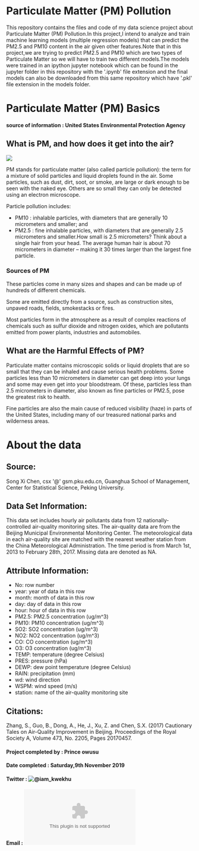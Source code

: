 # Particulate Matter (PM) Pollution

This repository contains the files and code of my data science project about Particulate Matter (PM) Pollution.In this project,I intend to analyze and train machine learning models (multiple regression models) that can predict the PM2.5 and PM10 content in the air given other features.Note that in this project,we are trying to predict PM2.5 and PM10 which are two types of Particulate Matter so we will have to train two different models.The models were trained in an ipython jupyter notebook which can be found in the jupyter folder in this repository with the '.ipynb' file extension and the final models can also be downloaded from this same repository which have '.pkl' file extension in the models folder.

# Particulate Matter (PM) Basics
#### source of information : United States Environmental Protection Agency

## What is PM, and how does it get into the air?

![](https://www.epa.gov/sites/production/files/styles/medium/public/2016-09/pm2.5_scale_graphic-color_2.jpg)

PM stands for particulate matter (also called particle pollution): the term for a mixture of solid particles and liquid droplets found in the air. Some particles, such as dust, dirt, soot, or smoke, are large or dark enough to be seen with the naked eye. Others are so small they can only be detected using an electron microscope.

Particle pollution includes:
* PM10 : inhalable particles, with diameters that are generally 10 micrometers and smaller; and
*  PM2.5 : fine inhalable particles, with diameters that are generally 2.5 micrometers and smaller.How small is 2.5 micrometers? Think about a single hair from your head. The average human hair is about 70 micrometers in diameter – making it 30 times larger than the largest fine particle.

### Sources of PM

These particles come in many sizes and shapes and can be made up of hundreds of different chemicals.

Some are emitted directly from a source, such as construction sites, unpaved roads, fields, smokestacks or fires.

Most particles form in the atmosphere as a result of complex reactions of chemicals such as sulfur dioxide and nitrogen oxides, which are pollutants emitted from power plants, industries and automobiles.

## What are the Harmful Effects of PM?

Particulate matter contains microscopic solids or liquid droplets that are so small that they can be inhaled and cause serious health problems. Some particles less than 10 micrometers in diameter can get deep into your lungs and some may even get into your bloodstream. Of these, particles less than 2.5 micrometers in diameter, also known as fine particles or PM2.5, pose the greatest risk to health.

Fine particles are also the main cause of reduced visibility (haze) in parts of the United States, including many of our treasured national parks and wilderness areas.

# About the data

## Source:

Song Xi Chen, csx '@' gsm.pku.edu.cn, Guanghua School of Management, Center for Statistical Science, Peking University.

## Data Set Information:

This data set includes hourly air pollutants data from 12 nationally-controlled air-quality monitoring sites. The air-quality data are from the Beijing Municipal Environmental Monitoring Center. The meteorological data in each air-quality site are matched with the nearest weather station from the China Meteorological Administration. The time period is from March 1st, 2013 to February 28th, 2017. Missing data are denoted as NA.

## Attribute Information:

* No: row number
* year: year of data in this row
* month: month of data in this row
* day: day of data in this row
* hour: hour of data in this row
* PM2.5: PM2.5 concentration (ug/m^3)
* PM10: PM10 concentration (ug/m^3)
* SO2: SO2 concentration (ug/m^3)
* NO2: NO2 concentration (ug/m^3)
* CO: CO concentration (ug/m^3)
* O3: O3 concentration (ug/m^3)
* TEMP: temperature (degree Celsius)
* PRES: pressure (hPa)
* DEWP: dew point temperature (degree Celsius)
* RAIN: precipitation (mm)
* wd: wind direction
* WSPM: wind speed (m/s)
* station: name of the air-quality monitoring site

## Citations:

Zhang, S., Guo, B., Dong, A., He, J., Xu, Z. and Chen, S.X. (2017) Cautionary Tales on Air-Quality Improvement in Beijing. Proceedings of the Royal Society A, Volume 473, No. 2205, Pages 20170457.


#### Project completed by : Prince owusu
#### Date completed : Saturday,9th November 2019

#### Twitter : ![@iam_kwekhu](https://twitter.com/iam_kwekhu)
#### Email : ![powusu381@gmail.com](powusu381@gmail.com)

